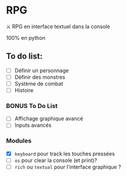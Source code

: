 # RPG

⚔️ RPG en interface textuel dans la console

100% en python

## To do list:

- [ ] Définir un personnage
- [ ] Définir des monstres
- [ ] Système de combat
- [ ] Histoire

### BONUS To Do List

- [ ] Affichage graphique avancé
- [ ] Inputs avancés

### Modules

- [x] `keyboard` pour track les touches pressées
- [ ] `os` pour clear la console (et print)?
- [ ] `rich` ou `textual` pour l'interface graphique ?
